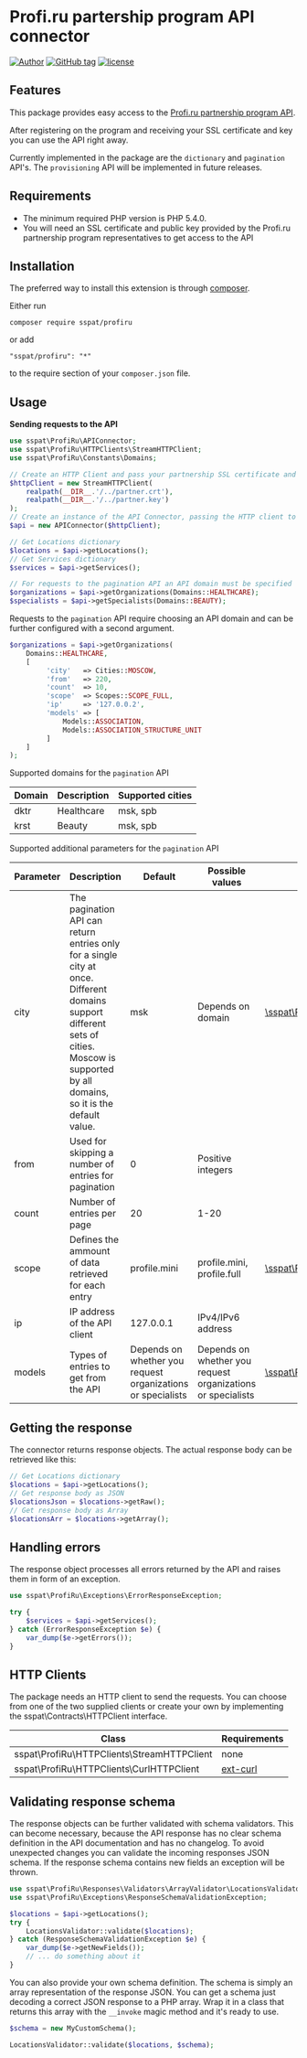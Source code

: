 # Profi.ru partership program API connector
[![Author](https://img.shields.io/badge/author-@sspat-blue.svg?style=flat-square)](https://moikrug.ru/sspat)
[![GitHub tag](https://img.shields.io/github/tag/sspat/profiru.svg)]()
[![license](https://img.shields.io/github/license/mashape/apistatus.svg)](https://github.com/sspat/profiru/blob/master/LICENSE)

Features
--------
This package provides easy access to the [Profi.ru partnership program API](https://reg.profi.ru/partner/). 

After registering on the program and receiving your SSL certificate and key you 
can use the API right away.

Currently implemented in the package are the `dictionary` and `pagination` API's.
The `provisioning` API will be implemented in future releases. 

Requirements
------------
- The minimum required PHP version is PHP 5.4.0.
- You will need an SSL certificate and public key provided by the Profi.ru 
partnership program representatives to get access to the API

Installation
------------
The preferred way to install this extension is through [composer](http://getcomposer.org/download/).

Either run

```
composer require sspat/profiru
```

or add

```
"sspat/profiru": "*"
```

to the require section of your `composer.json` file.

Usage
-----
**Sending requests to the API** 
```php
use sspat\ProfiRu\APIConnector;
use sspat\ProfiRu\HTTPClients\StreamHTTPClient;
use sspat\ProfiRu\Constants\Domains;

// Create an HTTP Client and pass your partnership SSL certificate and key paths
$httpClient = new StreamHTTPClient(
    realpath(__DIR__.'/../partner.crt'),
    realpath(__DIR__.'/../partner.key')
);
// Create an instance of the API Connector, passing the HTTP client to it
$api = new APIConnector($httpClient);

// Get Locations dictionary
$locations = $api->getLocations();
// Get Services dictionary
$services = $api->getServices();

// For requests to the pagination API an API domain must be specified
$organizations = $api->getOrganizations(Domains::HEALTHCARE);
$specialists = $api->getSpecialists(Domains::BEAUTY);
```
Requests to the `pagination` API require choosing an API domain and can be further configured with a second argument.
```php
$organizations = $api->getOrganizations(
    Domains::HEALTHCARE,
    [
         'city'   => Cities::MOSCOW,
         'from'   => 220,
         'count'  => 10,
         'scope'  => Scopes::SCOPE_FULL,
         'ip'     => '127.0.0.2',
         'models' => [
             Models::ASSOCIATION,
             Models::ASSOCIATION_STRUCTURE_UNIT
         ]
    ]
);
```

Supported domains for the `pagination` API

| Domain | Description | Supported cities |
| --- | --- | --- |
| dktr | Healthcare | msk, spb |
| krst | Beauty | msk, spb |

Supported additional parameters for the `pagination` API

| Parameter | Description | Default | Possible values | Constant class |
| --- | --- | --- | --- | --- |
| city | The pagination API can return entries only for a single city at once. Different domains support different sets of cities. Moscow is supported by all domains, so it is the default value. | msk | Depends on domain | [\sspat\ProfiRu\Constants\Cities](https://github.com/sspat/profiru/blob/master/src/Constants/Cities.php) |   
| from | Used for skipping a number of entries for pagination | 0 | Positive integers | |
| count | Number of entries per page | 20 | 1-20 | |
| scope | Defines the ammount of data retrieved for each entry | profile.mini | profile.mini, profile.full | [\sspat\ProfiRu\Constants\Scopes](https://github.com/sspat/profiru/blob/master/src/Constants/Scopes.php) |
| ip | IP address of the API client | 127.0.0.1 | IPv4/IPv6 address | |
| models | Types of entries to get from the API | Depends on whether you request organizations or specialists | Depends on whether you request organizations or specialists | [\sspat\ProfiRu\Constants\Models](https://github.com/sspat/profiru/blob/master/src/Constants/Models.php) |

Getting the response
--------------------

The connector returns response objects. The actual response body can be retrieved like this:
```php
// Get Locations dictionary
$locations = $api->getLocations();
// Get response body as JSON
$locationsJson = $locations->getRaw();
// Get response body as Array
$locationsArr = $locations->getArray();
```

Handling errors
---------------

The response object processes all errors returned by the API and raises them in form of an exception.
```php
use sspat\ProfiRu\Exceptions\ErrorResponseException;

try {
    $services = $api->getServices();
} catch (ErrorResponseException $e) {
    var_dump($e->getErrors());
}
```

HTTP Clients
------------

The package needs an HTTP client to send the requests.
You can choose from one of the two supplied clients or create your own by implementing the sspat\Contracts\HTTPClient interface.

| Class | Requirements |
| --- | --- |
| sspat\ProfiRu\HTTPClients\StreamHTTPClient | none |
| sspat\ProfiRu\HTTPClients\CurlHTTPClient | [ext-curl](http://php.net/manual/ru/book.curl.php) |

Validating response schema
--------------------------

The response objects can be further validated with schema validators.
This can become necessary, because the API response has no clear schema definition in the API documentation and has no changelog. To avoid unexpected changes you can validate the incoming responses JSON schema.
If the response schema contains new fields an exception will be thrown.
```php
use sspat\ProfiRu\Responses\Validators\ArrayValidator\LocationsValidator;
use sspat\ProfiRu\Exceptions\ResponseSchemaValidationException;

$locations = $api->getLocations();
try {
    LocationsValidator::validate($locations);
} catch (ResponseSchemaValidationException $e) {
    var_dump($e->getNewFields());
    // ... do something about it
}
```
You can also provide your own schema definition. The schema is simply an array representation of the response
JSON. You can get a schema just decoding a correct JSON response to a PHP array. Wrap it in a class that returns 
this array with the `__invoke` magic method and it's ready to use.
```php
$schema = new MyCustomSchema();

LocationsValidator::validate($locations, $schema);
```